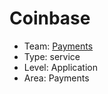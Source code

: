 # Coinbase
* Team: [Payments](../teams/payments.md)
* Type: service
* Level: Application
* Area: Payments
